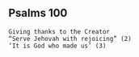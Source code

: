 ## Psalms 100

```
Giving thanks to the Creator
“Serve Jehovah with rejoicing” (2)
‘It is God who made us’ (3)
```

